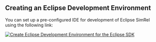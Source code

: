 ## Creating an Eclipse Development Environment

You can set up a pre-configured IDE for development of Eclipse SimRel using the following link:

[![Create Eclipse Development Environment for the Eclipse SDK](https://download.eclipse.org/oomph/www/setups/svg/simrel.svg)](https://www.eclipse.org/setups/installer/?url=https://raw.githubusercontent.com/eclipse-simrel/simrel.build/main/SimRelConfiguration.setup&show=true "Click to open Eclipse-Installer Auto Launch or drag onto your running installer's title area")
